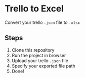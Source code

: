 # Trello to Excel
Convert your trello `.json` file to `.xlsx`

## Steps
1. Clone this repository
2. Run the project in browser
3. Upload your trello `.json` file
4. Specify your exported file path
5. Done!
